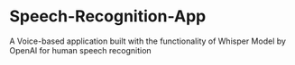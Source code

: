 # Speech-Recognition-App
A Voice-based application built with the functionality of Whisper Model by OpenAI for human speech recognition 
